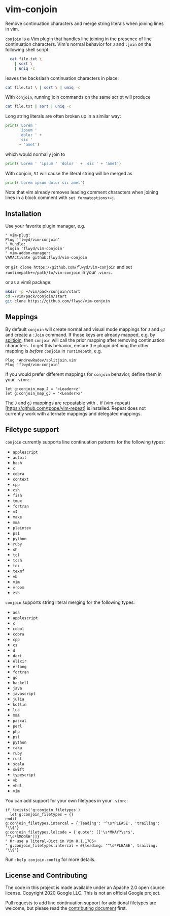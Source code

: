 # vim-conjoin

Remove continuation characters and merge string literals when joining lines in vim.

`conjoin` is a [Vim](https://vim.org/) plugin that handles line joining in the
presence of line continuation characters.  Vim's normal behavior for `J` and
`:join` on the following shell script:

```sh
  cat file.txt \
    | sort \
    | uniq -c
```

leaves the backslash continuation characters in place:

```sh
cat file.txt \ | sort \ | uniq -c
```

With `conjoin`, running join commands on the same script will produce

```sh
cat file.txt | sort | uniq -c
```

Long string literals are often broken up in a similar way:

```python
print('Lorem '
      'ipsum '
      'dolor ' +
      'sic '
      + 'amet')
```

which would normally join to

```python
print('Lorem ' 'ipsum ' 'dolor ' + 'sic ' + 'amet')
```

With conjoin, `5J` will cause the literal string will be merged as

```python
print('Lorem ipsum dolor sic amet')
```

Note that vim already removes leading comment characters when joining lines
in a block comment with `set formatoptions+=j`.

## Installation

Use your favorite plugin manager, e.g.

```vim
" vim-plug:
Plug 'flwyd/vim-conjoin'
" Vundle:
Plugin 'flwyd/vim-conjoin'
" vim-addon-manager:
VAMActivate github:flwyd/vim-conjoin
```

or `git clone https://github.com/flwyd/vim-conjoin` and set
`runtimepath+=/path/to/vim-conjoin` in your `.vimrc`.

or as a vim8 package:

```sh
mkdir -p ~/vim/pack/conjoin/start
cd ~/vim/pack/conjoin/start
git clone https://github.com/flwyd/vim-conjoin
```

## Mappings

By default `conjoin` will create normal and visual mode mappings for `J` and
`gJ` and create a `:Join` command.  If those keys are already mapped, e.g. by
[splitjoin](https://github.com/AndrewRadev/splitjoin.vim), then `conjoin` will
call the prior mapping after removing continuation characters.  To get this
behavior, ensure the plugin defining the other mapping is _before_ `conjoin`
in `runtimepath`, e.g.

```vim
Plug 'AndrewRadev/splitjoin.vim'
Plug 'flwyd/vim-conjoin'
```

If you would prefer different mappings for `conjoin` behavior, define them in
your `.vimrc`:

```vim
let g:conjoin_map_J = '<Leader>z'
let g:conjoin_map_gJ = '<Leader>x'
```

The `J` and `gJ` mappings are repeatable with `.` if
(vim-repeat)[https://github.com/tpope/vim-repeat] is installed.  Repeat does not
currently work with alternate mappings and delegated mappings.

## Filetype support

`conjoin` currently supports line continuation patterns for the following types:

* `applescript`
* `autoit`
* `bash`
* `c`
* `cobra`
* `context`
* `cpp`
* `csh`
* `fish`
* `tmux`
* `fortran`
* `m4`
* `make`
* `mma`
* `plaintex`
* `ps1`
* `python`
* `ruby`
* `sh`
* `tcl`
* `tcsh`
* `tex`
* `texmf`
* `vb`
* `vim`
* `vroom`
* `zsh`

`conjoin` supports string literal merging for the following types:

* `ada`
* `applescript`
* `c`
* `cobol`
* `cobra`
* `cpp`
* `cs`
* `d`
* `dart`
* `elixir`
* `erlang`
* `fortran`
* `go`
* `haskell`
* `java`
* `javascript`
* `julia`
* `kotlin`
* `lua`
* `mma`
* `pascal`
* `perl`
* `php`
* `ps1`
* `python`
* `raku`
* `ruby`
* `rust`
* `scala`
* `swift`
* `typescript`
* `vb`
* `vhdl`
* `vim`

You can add support for your own filetypes in your `.vimrc`:

```vim
if !exists('g:conjoin_filetypes')
  let g:conjoin_filetypes = {}
endif
g:conjoin_filetypes.intercal = {'leading': '^\s*PLEASE', 'trailing': '\\$'}
g:conjoin_filetypes.lolcode = {'quote': [['\s*MKAY?\s*$', '^\s*SMOOSH']]}
" Or use a literal-Dict in Vim 8.1.1705+
" g:conjoin_filetypes.intercal = #{leading: '^\s*PLEASE', trailing: '\\$'}
```

Run `:help conjoin-config` for more details.

## License and Contributing

The code in this project is made available under an Apache 2.0 open source
license.  Copyright 2020 Google LLC.  This is not an official Google project.

Pull requests to add line continuation support for additional filetypes are
welcome, but please read the [contributing document](CONTRIBUTING.md) first.
